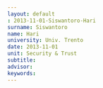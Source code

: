 ```yaml
---
layout: default 
: 2013-11-01-Siswantoro-Hari
surname: Siswantoro
name: Hari
university: Univ. Trento
date: 2013-11-01
unit: Security & Trust
subtitle: 
advisor: 
keywords: 
---
```

